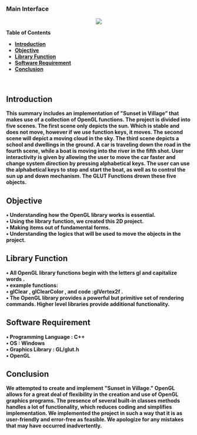 <h3><b>Main Interface<b></h3>
<p align="center">
  <img src="https://i.im.ge/2022/08/14/OljfSP.Village.png"/>
</p>


**Table of Contents**
- [Introduction](#introduction)
- [Objective](#objective)
- [Library Function](#library)
- [Software Requirement](#software)
- [Conclusion](#conclusion)

<br/>

## Introduction
<p>This summary includes an implementation of "Sunset in Village” that makes use of a collection of OpenGL functions. 
The project is divided into five scenes. The first scene only depicts the sun. Which is stable and does not move, however if we use function keys, 
it moves. The second scene will depict a moving cloud in the sky. The third scene depicts a school and dwellings in the ground. 
A car is traveling down the road in the fourth scene, while a boat is moving into the river in the fifth shot. 
User interactivity is given by allowing the user to move the car faster and change system direction by pressing alphabetical keys. 
The user can use the alphabetical keys to stop and start the boat, as well as to control the sun up and down mechanism. 
The GLUT Functions drown these five objects.</p>

## Objective
<p>
•	Understanding how the OpenGL library works is essential. <br>
•	Using the library function, we created this 2D project. <br>
•	Making items out of fundamental forms. <br>
•	Understanding the logics that will be used to move the objects in the project. <br>
</p>

## Library Function 
<p>
•	All OpenGL library functions begin with the letters gl and capitalize words . <br>
•	example functions:<br>
•	 glClear , glClearColor , and code :glVertex2f  .<br>
•	 The OpenGL library provides a powerful but primitive set of rendering commands. Higher level libraries provide additional functionality.<br>
</p>

## Software Requirement
<p>
•	Programming Language : C++ <br>
•	OS : Windows <br>
•	Graphics Library : GL/glut.h <br>
•	OpenGL <br>
</p>
  
  
 ## Conclusion
  <p>We attempted to create and implement "Sunset in Village." OpenGL allows for a great deal of flexibility in the creation and use of OpenGL graphics programs. The presence of several built-in classes methods handles a lot of functionality, which reduces coding and simplifies implementation. We implemented the project in such a way that it is as user-friendly and error-free as feasible. We apologize for any mistakes that may have occurred inadvertently.</p>
